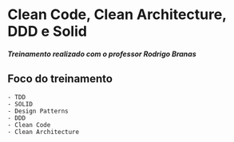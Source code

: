 # Clean Code, Clean Architecture, DDD e Solid

##### Treinamento realizado com o professor Rodrigo Branas

## Foco do treinamento
    - TDD
    - SOLID
    - Design Patterns
    - DDD
    - Clean Code
    - Clean Architecture
